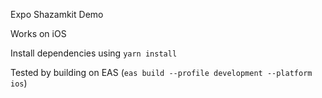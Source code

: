 Expo Shazamkit Demo

Works on iOS

Install dependencies using `yarn install`

Tested by building on EAS (`eas build --profile development --platform ios`)
